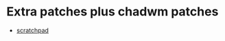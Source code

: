 # Extra patches plus chadwm patches

- [scratchpad](https://dwm.suckless.org/patches/scratchpad/dwm-scratchpad-20240321-061e9fe.diff)
